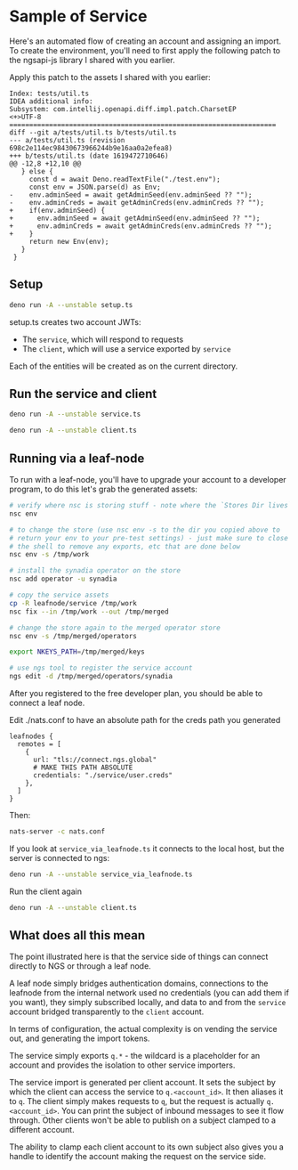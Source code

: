 # Sample of Service

Here's an automated flow of creating an account and assigning an import. To
create the environment, you'll need to first apply the following patch to the
ngsapi-js library I shared with you earlier.

Apply this patch to the assets I shared with you earlier:

```
Index: tests/util.ts
IDEA additional info:
Subsystem: com.intellij.openapi.diff.impl.patch.CharsetEP
<+>UTF-8
===================================================================
diff --git a/tests/util.ts b/tests/util.ts
--- a/tests/util.ts	(revision 698c2e114ec98430673966244b9e16aa0a2efea8)
+++ b/tests/util.ts	(date 1619472710646)
@@ -12,8 +12,10 @@
   } else {
     const d = await Deno.readTextFile("./test.env");
     const env = JSON.parse(d) as Env;
-    env.adminSeed = await getAdminSeed(env.adminSeed ?? "");
-    env.adminCreds = await getAdminCreds(env.adminCreds ?? "");
+    if(env.adminSeed) {
+      env.adminSeed = await getAdminSeed(env.adminSeed ?? "");
+      env.adminCreds = await getAdminCreds(env.adminCreds ?? "");
+    }
     return new Env(env);
   }
 }
```

## Setup

```bash
deno run -A --unstable setup.ts
```

setup.ts creates two account JWTs:

- The `service`, which will respond to requests
- The `client`, which will use a service exported by `service`

Each of the entities will be created as on the current directory.

## Run the service and client

```bash
deno run -A --unstable service.ts
```

```bash
deno run -A --unstable client.ts
```

## Running via a leaf-node

To run with a leaf-node, you'll have to upgrade your account to a developer
program, to do this let's grab the generated assets:

```bash
# verify where nsc is storing stuff - note where the `Stores Dir lives`
nsc env

# to change the store (use nsc env -s to the dir you copied above to 
# return your env to your pre-test settings) - just make sure to close
# the shell to remove any exports, etc that are done below
nsc env -s /tmp/work

# install the synadia operator on the store
nsc add operator -u synadia

# copy the service assets
cp -R leafnode/service /tmp/work
nsc fix --in /tmp/work --out /tmp/merged

# change the store again to the merged operator store
nsc env -s /tmp/merged/operators

export NKEYS_PATH=/tmp/merged/keys

# use ngs tool to register the service account
ngs edit -d /tmp/merged/operators/synadia
```

After you registered to the free developer plan, you should be able to connect a
leaf node.

Edit ./nats.conf to have an absolute path for the creds path you generated

```
leafnodes {
  remotes = [
    {
      url: "tls://connect.ngs.global"
      # MAKE THIS PATH ABSOLUTE
      credentials: "./service/user.creds"
    },
  ]
}
```

Then:

```bash
nats-server -c nats.conf
```

If you look at `service_via_leafnode.ts` it connects to the local host, but the
server is connected to ngs:

```bash
deno run -A --unstable service_via_leafnode.ts
```

Run the client again

```bash
deno run -A --unstable client.ts
```

## What does all this mean

The point illustrated here is that the service side of things can connect
directly to NGS or through a leaf node.

A leaf node simply bridges authentication domains, connections to the leafnode
from the internal network used no credentials (you can add them if you want),
they simply subscribed locally, and data to and from the `service` account
bridged transparently to the `client` account.

In terms of configuration, the actual complexity is on vending the service out,
and generating the import tokens.

The service simply exports `q.*` - the wildcard is a placeholder for an account
and provides the isolation to other service importers.

The service import is generated per client account. It sets the subject by which
the client can access the service to `q.<account_id>`. It then aliases it to
`q`. The client simply makes requests to `q`, but the request is actually
`q.<account_id>`. You can print the subject of inbound messages to see it flow
through. Other clients won't be able to publish on a subject clamped to a
different account.

The ability to clamp each client account to its own subject also gives you a
handle to identify the account making the request on the service side.
